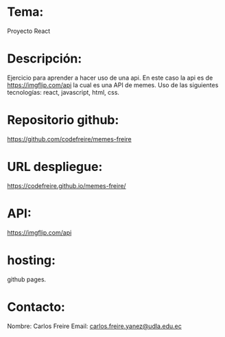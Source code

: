 # Tema:
Proyecto React

# Descripción:
Ejercicio para aprender a hacer uso de una api. En este caso la api
es de https://imgflip.com/api la cual es una API de memes. Uso de las
siguientes tecnologías: react, javascript, html, css.

# Repositorio github:
https://github.com/codefreire/memes-freire

# URL despliegue:
https://codefreire.github.io/memes-freire/

# API:
https://imgflip.com/api

# hosting:
github pages.

# Contacto:
Nombre: Carlos Freire
Email: carlos.freire.yanez@udla.edu.ec
